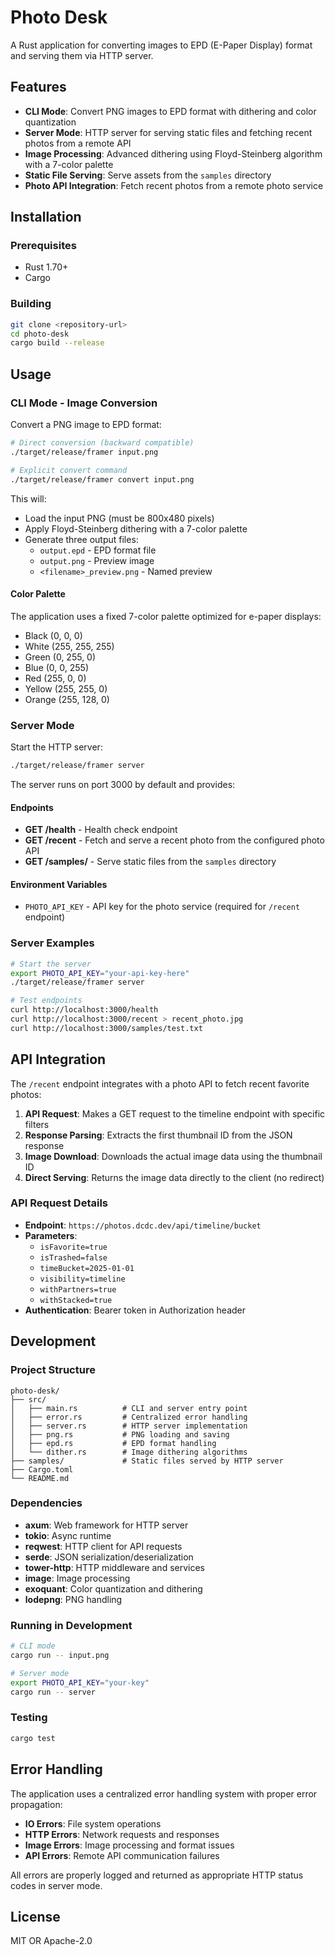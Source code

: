 # Photo Desk

A Rust application for converting images to EPD (E-Paper Display) format and serving them via HTTP server.

## Features

- **CLI Mode**: Convert PNG images to EPD format with dithering and color quantization
- **Server Mode**: HTTP server for serving static files and fetching recent photos from a remote API
- **Image Processing**: Advanced dithering using Floyd-Steinberg algorithm with a 7-color palette
- **Static File Serving**: Serve assets from the `samples` directory
- **Photo API Integration**: Fetch recent photos from a remote photo service

## Installation

### Prerequisites

- Rust 1.70+ 
- Cargo

### Building

```bash
git clone <repository-url>
cd photo-desk
cargo build --release
```

## Usage

### CLI Mode - Image Conversion

Convert a PNG image to EPD format:

```bash
# Direct conversion (backward compatible)
./target/release/framer input.png

# Explicit convert command
./target/release/framer convert input.png
```

This will:
- Load the input PNG (must be 800x480 pixels)
- Apply Floyd-Steinberg dithering with a 7-color palette
- Generate three output files:
  - `output.epd` - EPD format file
  - `output.png` - Preview image
  - `<filename>_preview.png` - Named preview

#### Color Palette

The application uses a fixed 7-color palette optimized for e-paper displays:
- Black (0, 0, 0)
- White (255, 255, 255)
- Green (0, 255, 0)
- Blue (0, 0, 255)
- Red (255, 0, 0)
- Yellow (255, 255, 0)
- Orange (255, 128, 0)

### Server Mode

Start the HTTP server:

```bash
./target/release/framer server
```

The server runs on port 3000 by default and provides:

#### Endpoints

- **GET /health** - Health check endpoint
- **GET /recent** - Fetch and serve a recent photo from the configured photo API
- **GET /samples/** - Serve static files from the `samples` directory

#### Environment Variables

- `PHOTO_API_KEY` - API key for the photo service (required for `/recent` endpoint)

### Server Examples

```bash
# Start the server
export PHOTO_API_KEY="your-api-key-here"
./target/release/framer server

# Test endpoints
curl http://localhost:3000/health
curl http://localhost:3000/recent > recent_photo.jpg
curl http://localhost:3000/samples/test.txt
```

## API Integration

The `/recent` endpoint integrates with a photo API to fetch recent favorite photos:

1. **API Request**: Makes a GET request to the timeline endpoint with specific filters
2. **Response Parsing**: Extracts the first thumbnail ID from the JSON response
3. **Image Download**: Downloads the actual image data using the thumbnail ID
4. **Direct Serving**: Returns the image data directly to the client (no redirect)

### API Request Details

- **Endpoint**: `https://photos.dcdc.dev/api/timeline/bucket`
- **Parameters**:
  - `isFavorite=true`
  - `isTrashed=false`
  - `timeBucket=2025-01-01`
  - `visibility=timeline`
  - `withPartners=true`
  - `withStacked=true`
- **Authentication**: Bearer token in Authorization header

## Development

### Project Structure

```
photo-desk/
├── src/
│   ├── main.rs          # CLI and server entry point
│   ├── error.rs         # Centralized error handling
│   ├── server.rs        # HTTP server implementation
│   ├── png.rs           # PNG loading and saving
│   ├── epd.rs           # EPD format handling
│   └── dither.rs        # Image dithering algorithms
├── samples/             # Static files served by HTTP server
├── Cargo.toml
└── README.md
```

### Dependencies

- **axum**: Web framework for HTTP server
- **tokio**: Async runtime
- **reqwest**: HTTP client for API requests
- **serde**: JSON serialization/deserialization
- **tower-http**: HTTP middleware and services
- **image**: Image processing
- **exoquant**: Color quantization and dithering
- **lodepng**: PNG handling

### Running in Development

```bash
# CLI mode
cargo run -- input.png

# Server mode
export PHOTO_API_KEY="your-key"
cargo run -- server
```

### Testing

```bash
cargo test
```

## Error Handling

The application uses a centralized error handling system with proper error propagation:

- **IO Errors**: File system operations
- **HTTP Errors**: Network requests and responses
- **Image Errors**: Image processing and format issues
- **API Errors**: Remote API communication failures

All errors are properly logged and returned as appropriate HTTP status codes in server mode.

## License

MIT OR Apache-2.0